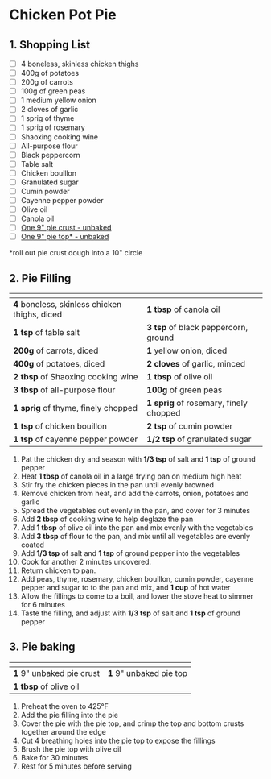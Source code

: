 # Chicken Pot Pie

## 1. Shopping List

- [ ] 4 boneless, skinless chicken thighs
- [ ] 400g of potatoes
- [ ] 200g of carrots
- [ ] 100g of green peas
- [ ] 1 medium yellow onion
- [ ] 2 cloves of garlic
- [ ] 1 sprig of thyme
- [ ] 1 sprig of rosemary
- [ ] Shaoxing cooking wine
- [ ] All-purpose flour
- [ ] Black peppercorn
- [ ] Table salt
- [ ] Chicken bouillon
- [ ] Granulated sugar
- [ ] Cumin powder
- [ ] Cayenne pepper powder
- [ ] Olive oil
- [ ] Canola oil
- [ ] [One 9" pie crust - unbaked][1]
- [ ] [One 9" pie top* - unbaked][1]

*roll out pie crust dough into a 10" circle

## 2. Pie Filling
|<!-- -->|<!-- -->|
|---|---|
| **4** boneless, skinless chicken thighs, diced | **1 tbsp** of canola oil | 
| **1 tsp** of table salt | **3 tsp** of black peppercorn, ground |
| **200g** of carrots, diced | **1** yellow onion, diced | 
| **400g** of potatoes, diced | **2 cloves** of garlic, minced |
| **2 tbsp** of Shaoxing cooking wine | **1 tbsp** of olive oil |
| **3 tbsp** of all-purpose flour | **100g** of green peas |
| **1 sprig** of thyme, finely chopped | **1 sprig** of rosemary, finely chopped |
| **1 tsp** of chicken bouillon | **2 tsp** of cumin powder |
| **1 tsp** of cayenne pepper powder | **1/2 tsp** of granulated sugar |

1. Pat the chicken dry and season with **1/3 tsp** of salt and **1 tsp** of ground pepper
2. Heat **1 tbsp** of canola oil in a large frying pan on medium high heat
3. Stir fry the chicken pieces in the pan until evenly browned
4. Remove chicken from heat, and add the carrots, onion,  potatoes and garlic
5. Spread the vegetables out evenly in the pan, and cover for 3 minutes
6. Add **2 tbsp** of cooking wine to help deglaze the pan
7. Add **1 tbsp** of olive oil into the pan and mix evenly with the vegetables
8. Add **3 tbsp** of flour to the pan, and mix until all vegetables are evenly coated
9. Add **1/3 tsp** of salt and **1 tsp** of ground pepper into the vegetables
10. Cook for another 2 minutes uncovered.
11. Return chicken to pan.
12. Add peas, thyme, rosemary, chicken bouillon, cumin powder, cayenne pepper and sugar to to the pan and mix, and **1 cup** of hot water
13. Allow the fillings to come to a boil, and lower the stove heat to simmer for 6 minutes
14. Taste the filling, and adjust with **1/3 tsp** of salt and **1 tsp** of ground pepper

## 3. Pie baking
|<!-- -->|<!-- -->|
|---|---|
| **1** 9" unbaked pie crust | **1** 9" unbaked pie top |
| **1 tbsp** of olive oil | |

1. Preheat the oven to 425°F
2. Add the pie filling into the pie
3. Cover the pie with the pie top, and crimp the top and bottom crusts together around the edge
4. Cut 4 breathing holes into the pie top to expose the fillings
5. Brush the pie top with olive oil
6. Bake for 30 minutes
7. Rest for 5 minutes before serving

[1]: https://github.com/nanotalks/recipes/blob/master/Dessert/General%20Purpose%20Pie%20Crust.md
